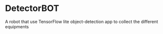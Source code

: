 # DetectorBOT
A robot that use TensorFlow lite object-detection app to collect the different equipments
